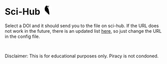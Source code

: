 # Sci-Hub <img src="icon.png" alt="image" width="30"/>

Select a DOI and it should send you to the file on sci-hub. If the URL does not work in the future, there is an updated list [here](https://sci-hub-links.com), so just change the URL in the config file.

<br>

Disclaimer: This is for educational purposes only. Piracy is not condoned.
